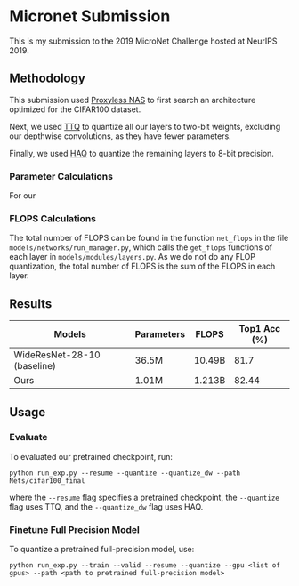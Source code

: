 # Micronet Submission
This is my submission to the 2019 MicroNet Challenge hosted at NeurIPS 2019.

## Methodology

This submission used [Proxyless NAS](https://github.com/mit-han-lab/ProxylessNAS) to first search an architecture optimized for the CIFAR100 dataset. 

Next, we used [TTQ](https://github.com/czhu95/ternarynet) to quantize all our layers to two-bit weights, excluding our depthwise convolutions, as they have fewer parameters. 

Finally, we used [HAQ](https://github.com/mit-han-lab/haq-release) to quantize the remaining layers to 8-bit precision.

### Parameter Calculations

For our 

### FLOPS Calculations

The total number of FLOPS can be found in the function ```net_flops``` in the file ```models/networks/run_manager.py```, which calls the ```get_flops``` functions of each layer in ```models/modules/layers.py```. As we do not do any FLOP quantization, the total number of FLOPS is the sum of the FLOPS in each layer.

## Results

 Models                   | Parameters | FLOPS | Top1 Acc (%) |
| ------------------------ | -------------- | ------------ | ------------ |
| WideResNet-28-10 (baseline)   |       36.5M      |     10.49B    |    81.7     |
| Ours |       1.01M      |     1.213B    |    82.44     |

## Usage

### Evaluate

To evaluated our pretrained checkpoint, run:
```
python run_exp.py --resume --quantize --quantize_dw --path Nets/cifar100_final
```

where the `--resume` flag specifies a pretrained checkpoint, the `--quantize` flag uses TTQ, and the `--quantize_dw` flag uses HAQ.

### Finetune Full Precision Model

To quantize a pretrained full-precision model, use:
```
python run_exp.py --train --valid --resume --quantize --gpu <list of gpus> --path <path to pretrained full-precision model>
```




